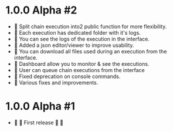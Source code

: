 
# 1.0.0 Alpha #2

- :star2: Split chain execution into2 public function for more flexibility.
- :star2: Each execution has dedicated folder with it's logs.
- :star2: You can see the logs of the execution in the interface.
- :star2: Added a json editor/viewer to improve usability.
- :star2: You can download all files used during an execution from the interface.
- :star2: Dashboard allow you to monitor & see the executions.
- :star2: User can queue chain executions from the interface
- :wrench: Fixed deprecation on console commands.
- :wrench: Various fixes and improvements.

# 1.0.0 Alpha #1
- :confetti_ball: :tada: First release :tada: :confetti_ball: